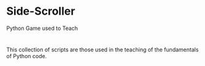# Side-Scroller
Python Game used to Teach
#
This collection of scripts are those used in the teaching of the fundamentals of Python code.
